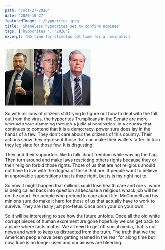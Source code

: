 ```yaml
---
path: '/oct-27-2020'
date: '2020-10-27'
featuredImage: './hypocrites.jpeg'
title: 'Shameless hypocrites set to confirm nominee'
tags: ['hypocrites ', '2020']
excerpt: 'No time for stimulus but time for a nomination'
---
```

 
![image from rollingstone.com](./hypocrites.jpeg)
 
So with millions of citizens still trying to figure out how to deal with the fall out from the virus, the hypocrites Trumplicans in the Senate are more worried about slamming through a judicial nomination. In a country that continues to contend that it is a democracy, power sure does lay in the hands of a few. They don't care about the citizens of this country. Their actions show they represent those that can make their wallets fatter. In turn they legislate for those few. It is disgusting!

They and their supporters like to talk about freedom while waving the flag. Then turn around and make laws restricting others rights because they or their religion forbid those rights. Those of us that are not religious should not have to live with the dogma of those that are. If people want to believe in unprovable superstitions that is there right, but is is my right not to. 

So now it might happen that millions could lose health care and roe v. wade is being called back into question all because a religious whack job will be on the court. For people who pretend to care about life, McConnell and his minions sure do make it hard for those of us that actually have to work to survive. They are really just pro-fetus. Once born your on your own.

So it will be interesting to see how the future unfolds. Once all the old white corrupt pieces of human excrement are gone hopefully we can get back to a place where facts matter. We all need to get off social media, that is not news and work to keep us distracted from the truth. The truth that we the American people have been getting reamed in the rear for along time but now, lube is no longer used and our anuses are bleeding. 
 
 